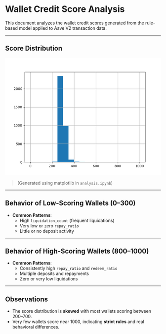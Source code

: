 # Wallet Credit Score Analysis

This document analyzes the wallet credit scores generated from the rule-based model applied to Aave V2 transaction data.

---

## Score Distribution


![Score Distribution](figure2.png)

> (Generated using matplotlib in `analysis.ipynb`)

---

## Behavior of Low-Scoring Wallets (0–300)
- **Common Patterns**:
  - High `liquidation_count` (frequent liquidations)
  - Very low or zero `repay_ratio`
  - Little or no deposit activity

---

## Behavior of High-Scoring Wallets (800–1000)
- **Common Patterns**:
  - Consistently high `repay_ratio` and `redeem_ratio`
  - Multiple deposits and repayments
  - Zero or very low liquidations


---

## Observations
- The score distribution is **skewed** with most wallets scoring between 200–700.
- Very few wallets score near 1000, indicating **strict rules** and real behavioral differences.